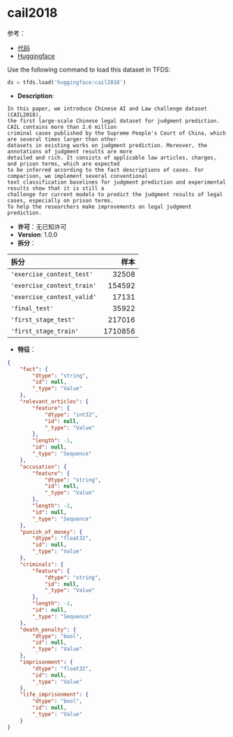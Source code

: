 # cail2018

参考：

- [代码](https://github.com/huggingface/datasets/blob/master/datasets/cail2018)
- [Huggingface](https://huggingface.co/datasets/cail2018)

Use the following command to load this dataset in TFDS:

```python
ds = tfds.load('huggingface:cail2018')
```

- **Description**:

```
In this paper, we introduce Chinese AI and Law challenge dataset (CAIL2018),
the first large-scale Chinese legal dataset for judgment prediction. CAIL contains more than 2.6 million
criminal cases published by the Supreme People's Court of China, which are several times larger than other
datasets in existing works on judgment prediction. Moreover, the annotations of judgment results are more
detailed and rich. It consists of applicable law articles, charges, and prison terms, which are expected
to be inferred according to the fact descriptions of cases. For comparison, we implement several conventional
text classification baselines for judgment prediction and experimental results show that it is still a
challenge for current models to predict the judgment results of legal cases, especially on prison terms.
To help the researchers make improvements on legal judgment prediction.
```

- **许可**：无已知许可
- **Version**: 1.0.0
- **拆分**：

拆分 | 样本
:-- | --:
`'exercise_contest_test'` | 32508
`'exercise_contest_train'` | 154592
`'exercise_contest_valid'` | 17131
`'final_test'` | 35922
`'first_stage_test'` | 217016
`'first_stage_train'` | 1710856

- **特征**：

```json
{
    "fact": {
        "dtype": "string",
        "id": null,
        "_type": "Value"
    },
    "relevant_articles": {
        "feature": {
            "dtype": "int32",
            "id": null,
            "_type": "Value"
        },
        "length": -1,
        "id": null,
        "_type": "Sequence"
    },
    "accusation": {
        "feature": {
            "dtype": "string",
            "id": null,
            "_type": "Value"
        },
        "length": -1,
        "id": null,
        "_type": "Sequence"
    },
    "punish_of_money": {
        "dtype": "float32",
        "id": null,
        "_type": "Value"
    },
    "criminals": {
        "feature": {
            "dtype": "string",
            "id": null,
            "_type": "Value"
        },
        "length": -1,
        "id": null,
        "_type": "Sequence"
    },
    "death_penalty": {
        "dtype": "bool",
        "id": null,
        "_type": "Value"
    },
    "imprisonment": {
        "dtype": "float32",
        "id": null,
        "_type": "Value"
    },
    "life_imprisonment": {
        "dtype": "bool",
        "id": null,
        "_type": "Value"
    }
}
```
